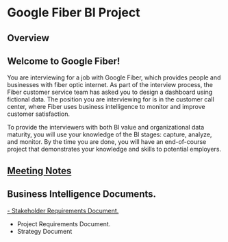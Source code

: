 # Google Fiber BI Project

## Overview

## Welcome to Google Fiber! 
You are interviewing for a job with Google Fiber, which provides people and businesses with fiber optic internet. As part of the interview process, the Fiber customer service team has asked you to design a dashboard using fictional data. The position you are interviewing for is in the customer call center, where Fiber uses business intelligence to monitor and improve customer satisfaction.

To provide the interviewers with both BI value and organizational data maturity, you will use your knowledge of the BI stages: capture, analyze, and monitor. By the time you are done, you will have an end-of-course project that demonstrates your knowledge and skills to potential employers.

## [Meeting Notes](https://github.com/Roccodrilosky/GoogleFiber-BI/blob/main/Meeting%20Notes.md)

## Business Intelligence Documents.

[- Stakeholder Requirements Document.](https://github.com/Roccodrilosky/GoogleFiber-BI/blob/main/Google%20Fiber%20-%20Stakeholder%20Requirements%20Document.pdf)
- Project Requirements Document.
- Strategy Document
